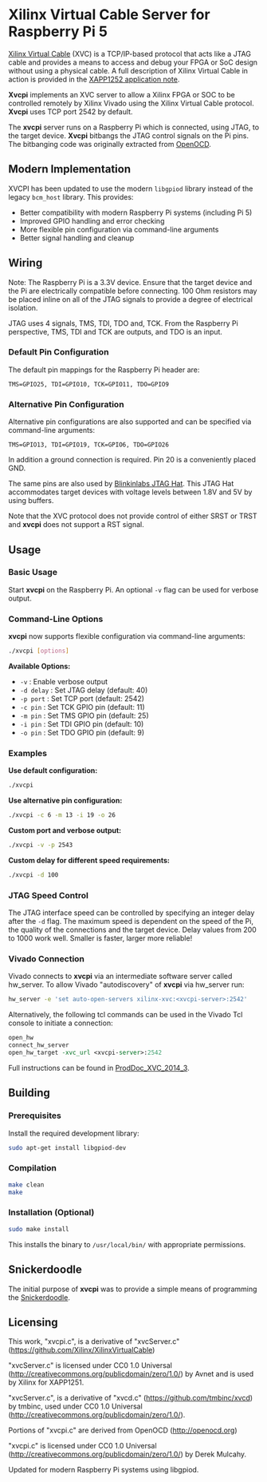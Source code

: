 # Xilinx Virtual Cable Server for Raspberry Pi 5

[Xilinx Virtual Cable](https://github.com/Xilinx/XilinxVirtualCable/) (XVC) is a TCP/IP-based protocol that acts like a JTAG cable and provides a means to access and debug your FPGA or SoC design without using a physical cable.
A full description of Xilinx Virtual Cable in action is provided in the [XAPP1252 application note](https://www.xilinx.com/support/documentation/application_notes/xapp1251-xvc-zynq-petalinux.pdf).

**Xvcpi** implements an XVC server to allow a Xilinx FPGA or SOC to be controlled remotely by Xilinx Vivado using the Xilinx Virtual Cable protocol. **Xvcpi** uses TCP port 2542 by default.

The **xvcpi** server runs on a Raspberry Pi which is connected, using JTAG, to the target device. **Xvcpi** bitbangs the JTAG control signals on the Pi pins. The bitbanging code was originally extracted from [OpenOCD](http://openocd.org).

## Modern Implementation

XVCPI has been updated to use the modern `libgpiod` library instead of the legacy `bcm_host` library. This provides:
- Better compatibility with modern Raspberry Pi systems (including Pi 5)
- Improved GPIO handling and error checking
- More flexible pin configuration via command-line arguments
- Better signal handling and cleanup

## Wiring
Note: The Raspberry Pi is a 3.3V device. Ensure that the target device and the Pi are electrically compatible before connecting. 100 Ohm resistors may be placed inline on all of the JTAG signals to provide a degree of electrical isolation.

JTAG uses 4 signals, TMS, TDI, TDO and, TCK.
From the Raspberry Pi perspective, TMS, TDI and TCK are outputs, and TDO is an input.

### Default Pin Configuration
The default pin mappings for the Raspberry Pi header are:
```
TMS=GPIO25, TDI=GPIO10, TCK=GPIO11, TDO=GPIO9
```

### Alternative Pin Configuration
Alternative pin configurations are also supported and can be specified via command-line arguments:
```
TMS=GPIO13, TDI=GPIO19, TCK=GPIO6, TDO=GPIO26
```

In addition a ground connection is required. Pin 20 is a conveniently placed GND.

The same pins are also used by [Blinkinlabs JTAG Hat](https://github.com/blinkinlabs/jtag_hat). This JTAG Hat accommodates target devices with voltage levels between 1.8V and 5V by using buffers.

Note that the XVC protocol does not provide control of either SRST or TRST and **xvcpi** does not support a RST signal.

## Usage

### Basic Usage
Start **xvcpi** on the Raspberry Pi. An optional `-v` flag can be used for verbose output.

### Command-Line Options
**xvcpi** now supports flexible configuration via command-line arguments:

```bash
./xvcpi [options]
```

**Available Options:**
- `-v` : Enable verbose output
- `-d delay` : Set JTAG delay (default: 40)
- `-p port` : Set TCP port (default: 2542)
- `-c pin` : Set TCK GPIO pin (default: 11)
- `-m pin` : Set TMS GPIO pin (default: 25)
- `-i pin` : Set TDI GPIO pin (default: 10)
- `-o pin` : Set TDO GPIO pin (default: 9)

### Examples

**Use default configuration:**
```bash
./xvcpi
```

**Use alternative pin configuration:**
```bash
./xvcpi -c 6 -m 13 -i 19 -o 26
```

**Custom port and verbose output:**
```bash
./xvcpi -v -p 2543
```

**Custom delay for different speed requirements:**
```bash
./xvcpi -d 100
```

### JTAG Speed Control
The JTAG interface speed can be controlled by specifying an integer delay after the `-d` flag.
The maximum speed is dependent on the speed of the Pi, the quality of the connections and the target device.
Delay values from 200 to 1000 work well. Smaller is faster, larger more reliable!

### Vivado Connection
Vivado connects to **xvcpi** via an intermediate software server called hw_server. To allow Vivado "autodiscovery" of **xvcpi** via hw_server run:

```bash
hw_server -e 'set auto-open-servers xilinx-xvc:<xvcpi-server>:2542'
```

Alternatively, the following tcl commands can be used in the Vivado Tcl console to initiate a connection:

```tcl
open_hw
connect_hw_server
open_hw_target -xvc_url <xvcpi-server>:2542
```

Full instructions can be found in [ProdDoc_XVC_2014_3](ProdDoc_XVC_2014_3.pdf).

## Building

### Prerequisites
Install the required development library:
```bash
sudo apt-get install libgpiod-dev
```

### Compilation
```bash
make clean
make
```

### Installation (Optional)
```bash
sudo make install
```

This installs the binary to `/usr/local/bin/` with appropriate permissions.

## Snickerdoodle
The initial purpose of **xvcpi** was to provide a simple means of programming the [Snickerdoodle](http://snickerdoodle.io).

## Licensing
This work, "xvcpi.c", is a derivative of "xvcServer.c" (https://github.com/Xilinx/XilinxVirtualCable)

"xvcServer.c" is licensed under CC0 1.0 Universal (http://creativecommons.org/publicdomain/zero/1.0/)
by Avnet and is used by Xilinx for XAPP1251.

"xvcServer.c", is a derivative of "xvcd.c" (https://github.com/tmbinc/xvcd)
by tmbinc, used under CC0 1.0 Universal (http://creativecommons.org/publicdomain/zero/1.0/).

Portions of "xvcpi.c" are derived from OpenOCD (http://openocd.org)

"xvcpi.c" is licensed under CC0 1.0 Universal (http://creativecommons.org/publicdomain/zero/1.0/)
by Derek Mulcahy.

Updated for modern Raspberry Pi systems using libgpiod.
